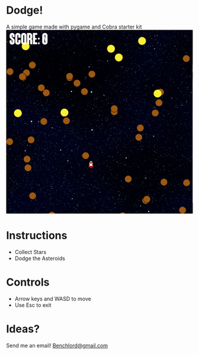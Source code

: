 Dodge!
===
A simple game made with pygame and Cobra starter kit
<img src="resources/screenshot.png">

Instructions
===
* Collect Stars
* Dodge the Asteroids

Controls
===
* Arrow keys and WASD to move
* Use Esc to exit

Ideas?
===
Send me an email!
Benchlord@gmail.com
